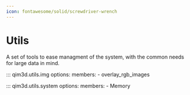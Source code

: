 ```yaml
---
icon: fontawesome/solid/screwdriver-wrench
---
```


# Utils

A set of tools to ease managment of the system, with the common needs for large data in mind.

::: qim3d.utils.img
    options:
      members:
        - overlay_rgb_images

::: qim3d.utils.system
    options:
      members:
        - Memory